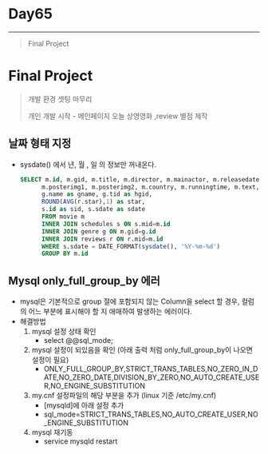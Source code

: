 # Day65

---

> Final Project 

# Final Project

>개발 환경 셋팅 마무리 
>
>개인 개발 시작 - 메인페이지 오늘 상영영화 ,review 별점 제작 
>

## 날짜 형태 지정 

- sysdate() 에서 년, 월 , 일 의 정보만 꺼내온다. 

  ```sql
  SELECT m.id, m.gid, m.title, m.director, m.mainactor, m.releasedate,
  		m.posterimg1, m.posterimg2, m.country, m.runningtime, m.text,
  		g.name as gname, g.tid as hgid,
  		ROUND(AVG(r.star),1) as star,
  		s.id as sid, s.sdate as sdate
  		FROM movie m
  		INNER JOIN schedules s ON s.mid=m.id
  		INNER JOIN genre g ON m.gid=g.id
  		INNER JOIN reviews r ON r.mid=m.id
  		WHERE s.sdate = DATE_FORMAT(sysdate(), '%Y-%m-%d')
  		GROUP BY m.id
  ```

  

## Mysql only_full_group_by 에러

- mysql은 기본적으로 group 절에 포함되지 않는 Column을 select 할 경우, 컬럼의 어느 	부분에 표시해야 할 지 애매하여 발생하는 에러이다. 
- 해결방법
  1. mysql 설정 상태 확인
     - select @@sql_mode;
  2. mysql 설정이 되있음을 확인 (아래 출력 처럼 only_full_group_by이 나오면 설정이 필요)
     - ONLY_FULL_GROUP_BY,STRICT_TRANS_TABLES,NO_ZERO_IN_DATE,NO_ZERO_DATE,DIVISION_BY_ZERO,NO_AUTO_CREATE_USER,NO_ENGINE_SUBSTITUTION 
  3. my.cnf 설정파일의 해당 부분을 추가 (linux 기준 /etc/my.cnf)
     - [mysqld]에 아래 설정 추가
     - sql_mode=STRICT_TRANS_TABLES,NO_AUTO_CREATE_USER,NO_ENGINE_SUBSTITUTION
  4. mysql 재기동
     - service mysqld restart
